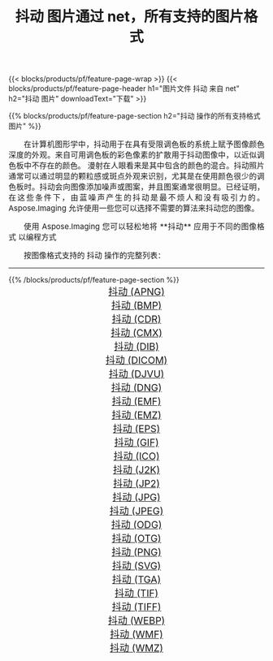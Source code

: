 ﻿---
title: 抖动 图片通过 net，所有支持的图片格式 
weight: 3920
url: /zh-hans/net/dither 
lang: zh-hans
langdirlevel: 2
locales: zh-hans,ja,it,ru,de,es,fr,nl,id,lt,pl,pt,vi,tr,ko,zh-hant,ar,hi,th,sv,cs,uk,he
description: 使用 Aspose.Imaging 你可以轻松地通过 net 获取 抖动 图像
---

{{< blocks/products/pf/feature-page-wrap >}}
{{< blocks/products/pf/feature-page-header h1="图片文件 抖动 来自 net" h2="抖动 图片" downloadText="下载" >}}


{{% blocks/products/pf/feature-page-section  h2="抖动 操作的所有支持格式图片" %}}
<p align="justify" style="text-indent:2em;font-size:15px;">
在计算机图形学中，抖动用于在具有受限调色板的系统上赋予图像颜色深度的外观。来自可用调色板的彩色像素的扩散用于抖动图像中，以近似调色板中不存在的颜色。 漫射在人眼看来是其中包含的颜色的混合。抖动照片通常可以通过明显的颗粒感或斑点外观来识别，尤其是在使用颜色很少的调色板时。抖动会向图像添加噪声或图案，并且图案通常很明显。已经证明，在这些条件下，由蓝噪声产生的抖动是最不烦人和没有吸引力的。 Aspose.Imaging 允许使用一些您可以选择不需要的算法来抖动您的图像。
</p>
<p align="justify" style="text-indent:2em;font-size:15px;">
使用 Aspose.Imaging 您可以轻松地将 **抖动** 应用于不同的图像格式 以编程方式
</p>
<p align="justify" style="text-indent:2em;font-size:15px;">
按图像格式支持的 抖动 操作的完整列表：
</p>
<hr/>
{{% /blocks/products/pf/feature-page-section %}}
<div class="container-fluid productfamilypage bg-gray">
    <div class="convertypes bg-gray agp-content section">
        <div class="container">
		<div class="row other-converters" style="gap: 10px;font-size: 19px;text-align:center;">
		    <div class='col-md-2 other-converter remove-lp remove-rp'><a href="/imaging/zh-hans/net/dither/apng" style="padding:15px;">抖动 (APNG)</a></div><div class='col-md-2 other-converter remove-lp remove-rp'><a href="/imaging/zh-hans/net/dither/bmp" style="padding:15px;">抖动 (BMP)</a></div><div class='col-md-2 other-converter remove-lp remove-rp'><a href="/imaging/zh-hans/net/dither/cdr" style="padding:15px;">抖动 (CDR)</a></div><div class='col-md-2 other-converter remove-lp remove-rp'><a href="/imaging/zh-hans/net/dither/cmx" style="padding:15px;">抖动 (CMX)</a></div><div class='col-md-2 other-converter remove-lp remove-rp'><a href="/imaging/zh-hans/net/dither/dib" style="padding:15px;">抖动 (DIB)</a></div><div class='col-md-2 other-converter remove-lp remove-rp'><a href="/imaging/zh-hans/net/dither/dicom" style="padding:15px;">抖动 (DICOM)</a></div><div class='col-md-2 other-converter remove-lp remove-rp'><a href="/imaging/zh-hans/net/dither/djvu" style="padding:15px;">抖动 (DJVU)</a></div><div class='col-md-2 other-converter remove-lp remove-rp'><a href="/imaging/zh-hans/net/dither/dng" style="padding:15px;">抖动 (DNG)</a></div><div class='col-md-2 other-converter remove-lp remove-rp'><a href="/imaging/zh-hans/net/dither/emf" style="padding:15px;">抖动 (EMF)</a></div><div class='col-md-2 other-converter remove-lp remove-rp'><a href="/imaging/zh-hans/net/dither/emz" style="padding:15px;">抖动 (EMZ)</a></div><div class='col-md-2 other-converter remove-lp remove-rp'><a href="/imaging/zh-hans/net/dither/eps" style="padding:15px;">抖动 (EPS)</a></div><div class='col-md-2 other-converter remove-lp remove-rp'><a href="/imaging/zh-hans/net/dither/gif" style="padding:15px;">抖动 (GIF)</a></div><div class='col-md-2 other-converter remove-lp remove-rp'><a href="/imaging/zh-hans/net/dither/ico" style="padding:15px;">抖动 (ICO)</a></div><div class='col-md-2 other-converter remove-lp remove-rp'><a href="/imaging/zh-hans/net/dither/j2k" style="padding:15px;">抖动 (J2K)</a></div><div class='col-md-2 other-converter remove-lp remove-rp'><a href="/imaging/zh-hans/net/dither/jp2" style="padding:15px;">抖动 (JP2)</a></div><div class='col-md-2 other-converter remove-lp remove-rp'><a href="/imaging/zh-hans/net/dither/jpg" style="padding:15px;">抖动 (JPG)</a></div><div class='col-md-2 other-converter remove-lp remove-rp'><a href="/imaging/zh-hans/net/dither/jpeg" style="padding:15px;">抖动 (JPEG)</a></div><div class='col-md-2 other-converter remove-lp remove-rp'><a href="/imaging/zh-hans/net/dither/odg" style="padding:15px;">抖动 (ODG)</a></div><div class='col-md-2 other-converter remove-lp remove-rp'><a href="/imaging/zh-hans/net/dither/otg" style="padding:15px;">抖动 (OTG)</a></div><div class='col-md-2 other-converter remove-lp remove-rp'><a href="/imaging/zh-hans/net/dither/png" style="padding:15px;">抖动 (PNG)</a></div><div class='col-md-2 other-converter remove-lp remove-rp'><a href="/imaging/zh-hans/net/dither/svg" style="padding:15px;">抖动 (SVG)</a></div><div class='col-md-2 other-converter remove-lp remove-rp'><a href="/imaging/zh-hans/net/dither/tga" style="padding:15px;">抖动 (TGA)</a></div><div class='col-md-2 other-converter remove-lp remove-rp'><a href="/imaging/zh-hans/net/dither/tif" style="padding:15px;">抖动 (TIF)</a></div><div class='col-md-2 other-converter remove-lp remove-rp'><a href="/imaging/zh-hans/net/dither/tiff" style="padding:15px;">抖动 (TIFF)</a></div><div class='col-md-2 other-converter remove-lp remove-rp'><a href="/imaging/zh-hans/net/dither/webp" style="padding:15px;">抖动 (WEBP)</a></div><div class='col-md-2 other-converter remove-lp remove-rp'><a href="/imaging/zh-hans/net/dither/wmf" style="padding:15px;">抖动 (WMF)</a></div><div class='col-md-2 other-converter remove-lp remove-rp'><a href="/imaging/zh-hans/net/dither/wmz" style="padding:15px;">抖动 (WMZ)</a></div>
                </div>
        </div>
    </div>
</div>
<br/>
